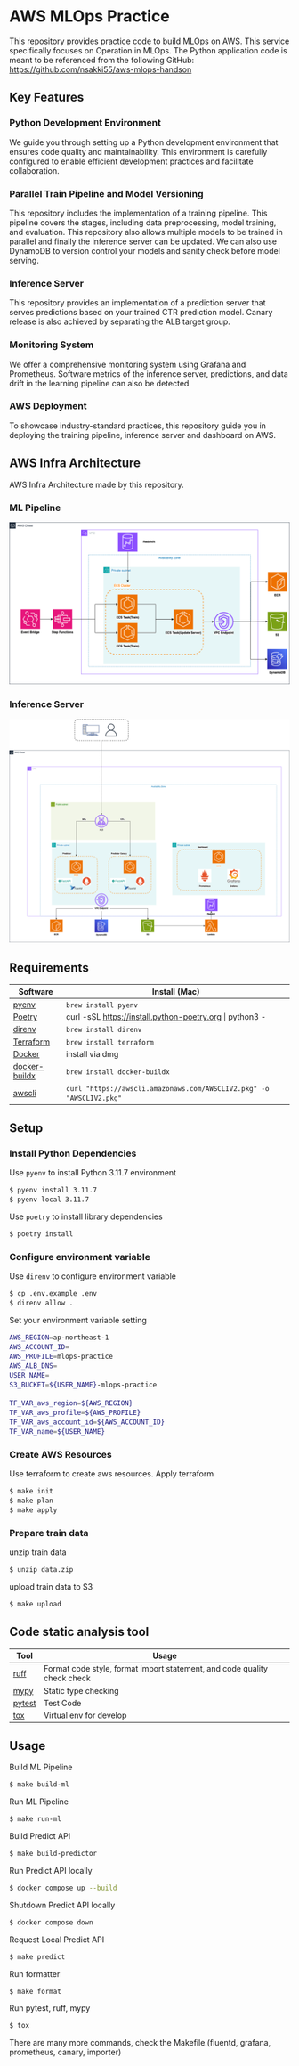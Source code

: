 # AWS MLOps Practice
This repository provides practice code to build MLOps on AWS.
This service specifically focuses on Operation in MLOps.
The Python application code is meant to be referenced from the following GitHub: https://github.com/nsakki55/aws-mlops-handson
<!-- FIXME: url
Slide[japanese]: https://sample -->

## Key Features
### Python Development Environment
We guide you through setting up a Python development environment that ensures code quality and maintainability.
This environment is carefully configured to enable efficient development practices and facilitate collaboration.

### Parallel Train Pipeline and Model Versioning
This repository includes the implementation of a training pipeline.
This pipeline covers the stages, including data preprocessing, model training, and evaluation.
This repository also allows multiple models to be trained in parallel and finally the inference server can be updated.
We can also use DynamoDB to version control your models and sanity check before model serving.

### Inference Server
This repository provides an implementation of a prediction server that serves predictions based on your trained CTR prediction model.
Canary release is also achieved by separating the ALB target group.

### Monitoring System
We offer a comprehensive monitoring system using Grafana and Prometheus.
Software metrics of the inference server, predictions, and data drift in the learning pipeline can also be detected

### AWS Deployment
To showcase industry-standard practices, this repository guide you in deploying the training pipeline, inference server and dashboard on AWS.


## AWS Infra Architecture
AWS Infra Architecture made by this repository.

### ML Pipeline
![ml_pipeline](./imgs/ml_pipeline_architecture.png)

### Inference Server
![inference_server](./imgs/inference_server_architecture.png)

## Requirements
| Software                   | Install (Mac)              |
|----------------------------|----------------------------|
| [pyenv](https://github.com/pyenv/pyenv#installation)             | `brew install pyenv`       |
| [Poetry](https://python-poetry.org/docs/#installation)           | curl -sSL https://install.python-poetry.org &#x7C; python3 - |
| [direnv](https://formulae.brew.sh/formula/direnv)           | `brew install direnv`      |
| [Terraform](https://developer.hashicorp.com/terraform/tutorials/aws-get-started/install-cli#install-terraform)    | `brew install terraform`   |
| [Docker](https://docs.docker.com/desktop/install/mac-install/) | install via dmg |
| [docker-buildx](https://matsuand.github.io/docs.docker.jp.onthefly/buildx/working-with-buildx/) |  `brew install docker-buildx`  |
| [awscli](https://docs.aws.amazon.com/cli/latest/userguide/getting-started-installjkkkkj.html) | `curl "https://awscli.amazonaws.com/AWSCLIV2.pkg" -o "AWSCLIV2.pkg"` |

## Setup
### Install Python Dependencies
Use `pyenv` to install Python 3.11.7 environment
```bash
$ pyenv install 3.11.7
$ pyenv local 3.11.7
```

Use `poetry` to install library dependencies
```bash
$ poetry install
```

### Configure environment variable
Use `direnv` to configure environment variable
```bash
$ cp .env.example .env
$ direnv allow .
```
Set your environment variable setting
```bash
AWS_REGION=ap-northeast-1
AWS_ACCOUNT_ID=
AWS_PROFILE=mlops-practice
AWS_ALB_DNS=
USER_NAME=
S3_BUCKET=${USER_NAME}-mlops-practice

TF_VAR_aws_region=${AWS_REGION}
TF_VAR_aws_profile=${AWS_PROFILE}
TF_VAR_aws_account_id=${AWS_ACCOUNT_ID}
TF_VAR_name=${USER_NAME}
```

### Create AWS Resources
Use terraform to create aws resources.
Apply terraform
```bash
$ make init
$ make plan
$ make apply
```

### Prepare train data
unzip train data
```bash
$ unzip data.zip
```

upload train data to S3
```bash
$ make upload
```

## Code static analysis tool
| Tool                   | Usage              |
|----------------------------|----------------------------|
| [ruff](https://docs.astral.sh/ruff/)           | Format code style, format import statement, and code quality check check  |
| [mypy](https://mypy.readthedocs.io/en/stable/)    |  Static type checking |
| [pytest](https://docs.pytest.org/en/8.2.x/)   |  Test Code |
| [tox](https://tox.wiki/en/4.15.0/)   |  Virtual env for develop |



## Usage
Build ML Pipeline
```bash
$ make build-ml
```

Run ML Pipeline
```bash
$ make run-ml
```

Build Predict API
```bash
$ make build-predictor
```

Run Predict API locally
```bash
$ docker compose up --build
```

Shutdown Predict API locally
```bash
$ docker compose down
```

Request Local Predict API
```bash
$ make predict
```

Run formatter
```bash
$ make format
```

Run pytest, ruff, mypy
```bash
$ tox
```

There are many more commands, check the Makefile.(fluentd, grafana, prometheus, canary, importer)
